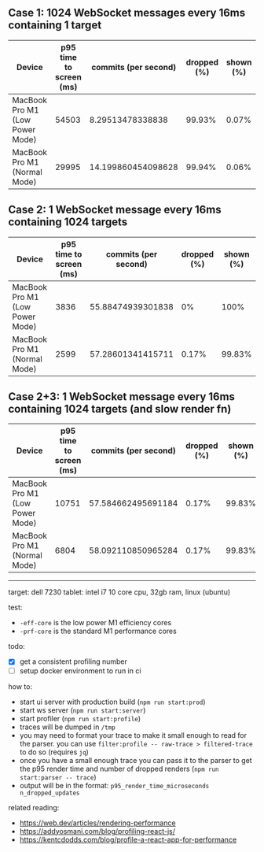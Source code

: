 ## Case 1: 1024 WebSocket messages every 16ms containing 1 target

| Device  | p95 time to screen (ms) | commits (per second) | dropped (%) | shown (%) |
|---|---|---|---|---|
| MacBook Pro M1 (Low Power Mode)  | 54503  | 8.29513478338838  | 99.93% | 0.07% |
| MacBook Pro M1 (Normal Mode)  | 29995  | 14.199860454098628 | 99.94% | 0.06% |

## Case 2: 1 WebSocket message every 16ms containing 1024 targets

| Device  | p95 time to screen (ms) | commits (per second) | dropped (%) | shown (%) |
|---|---|---|---|---|
| MacBook Pro M1 (Low Power Mode)  | 3836  | 55.88474939301838 | 0% | 100% |
| MacBook Pro M1 (Normal Mode)  | 2599  | 57.28601341415711 | 0.17% | 99.83% |


## Case 2+3: 1 WebSocket message every 16ms containing 1024 targets (and slow render fn)

| Device  | p95 time to screen (ms) | commits (per second) | dropped (%) | shown (%) |
|---|---|---|---|---|
| MacBook Pro M1 (Low Power Mode)  | 10751  | 57.584662495691184 | 0.17% | 99.83% |
| MacBook Pro M1 (Normal Mode)  | 6804  | 58.092110850965284 | 0.17% | 99.83% |

---

target: dell 7230 tablet: intel i7 10 core cpu, 32gb ram, linux (ubuntu)

test:
- `-eff-core` is the low power M1 efficiency cores
- `-prf-core` is the standard M1 performance cores

todo:
- [x] get a consistent profiling number
- [ ] setup docker environment to run in ci

how to:
- start ui server with production build (`npm run start:prod`)
- start ws server (`npm run start:server`)
- start profiler (`npm run start:profile`)
- traces will be dumped in `/tmp`
- you may need to format your trace to make it small enough to read for the parser. you can use `filter:profile -- raw-trace > filtered-trace` to do so (requires `jq`)
- once you have a small enough trace you can pass it to the parser to get the p95 render time and number of dropped renders (`npm run start:parser -- trace`)
- output will be in the format: `p95_render_time_microseconds n_dropped_updates`

related reading:
- https://web.dev/articles/rendering-performance
- https://addyosmani.com/blog/profiling-react-js/
- https://kentcdodds.com/blog/profile-a-react-app-for-performance
